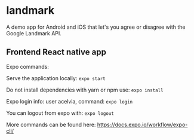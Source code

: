 # landmark

A demo app for Android and iOS that let's you agree or disagree with the Google Landmark API.

## Frontend React native app

Expo commands:

Serve the application locally:
`expo start`

Do not install dependencies with yarn or npm use:
`expo install`

Expo login info: user acelvia, command:
`expo login`

You can logout from expo with:
`expo logout`

More commands can be found here: https://docs.expo.io/workflow/expo-cli/
